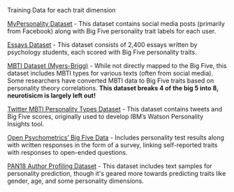 Training Data for each trait dimension

[MyPersonality Dataset](https://www.kaggle.com/datasets/krishnanpalanisami/mypersonality/data) - This dataset contains social media posts (primarily from Facebook) along with Big Five personality trait labels for each user.

[Essays Dataset](https://paperswithcode.com/dataset/essays) - This dataset consists of 2,400 essays written by psychology students, each scored with Big Five personality traits.

[MBTI Dataset (Myers-Brigg)](https://paperswithcode.com/dataset/essays) - While not directly mapped to the Big Five, this dataset includes MBTI types for various texts (often from social media). Some researchers have converted MBTI data to Big Five traits based on personality theory correlations. **This dataset breaks 4 of the big 5 into 8, neurotisicm is largely left out!** 

[Twitter MBTI Personality Types Dataset](https://www.kaggle.com/datasets/sanketrai/twitter-mbti-dataset) - This dataset contains tweets and Big Five scores, originally used to develop IBM’s Watson Personality Insights tool.

[Open Psychometrics’ Big Five Data](https://openpsychometrics.org/) - Includes personality test results along with written responses in the form of a survey, linking self-reported traits with responses to open-ended questions.

[PAN18 Author Profiling Dataset](https://pan.webis.de/clef18/pan18-web/author-profiling.html) - This dataset includes text samples for personality prediction, though it's geared more towards predicting traits like gender, age, and some personality dimensions.

